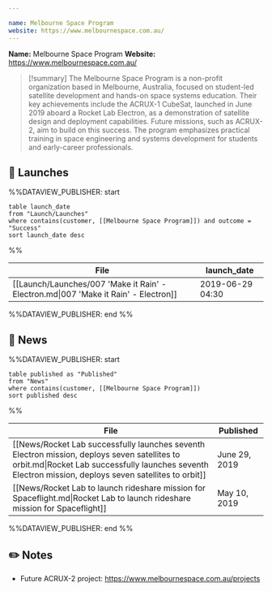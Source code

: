 ```yaml
---

name: Melbourne Space Program
website: https://www.melbournespace.com.au/
---
```


**Name:** Melbourne Space Program
**Website:** https://www.melbournespace.com.au/

>[!summary]
The Melbourne Space Program is a non-profit organization based in Melbourne, Australia, focused on student-led satellite development and hands-on space systems education. Their key achievements include the ACRUX-1 CubeSat, launched in June 2019 aboard a Rocket Lab Electron, as a demonstration of satellite design and deployment capabilities. Future missions, such as ACRUX-2, aim to build on this success. The program emphasizes practical training in space engineering and systems development for students and early-career professionals.

## 🚀 Launches

%%DATAVIEW_PUBLISHER: start
```
table launch_date
from "Launch/Launches"
where contains(customer, [[Melbourne Space Program]]) and outcome = "Success"
sort launch_date desc
```
%%

| File                                                                                | launch_date      |
| ----------------------------------------------------------------------------------- | ---------------- |
| [[Launch/Launches/007 'Make it Rain' - Electron.md\|007 'Make it Rain' - Electron]] | 2019-06-29 04:30 |

%%DATAVIEW_PUBLISHER: end %%

## 📰 News
%%DATAVIEW_PUBLISHER: start
```
table published as "Published"
from "News"
where contains(customer, [[Melbourne Space Program]])
sort published desc
```
%%

| File                                                                                                                                                                                                   | Published     |
| ------------------------------------------------------------------------------------------------------------------------------------------------------------------------------------------------------ | ------------- |
| [[News/Rocket Lab successfully launches seventh Electron mission, deploys seven satellites to orbit.md\|Rocket Lab successfully launches seventh Electron mission, deploys seven satellites to orbit]] | June 29, 2019 |
| [[News/Rocket Lab to launch rideshare mission for Spaceflight.md\|Rocket Lab to launch rideshare mission for Spaceflight]]                                                                             | May 10, 2019  |

%%DATAVIEW_PUBLISHER: end %%
## ✏️ Notes

- Future ACRUX-2 project: https://www.melbournespace.com.au/projects